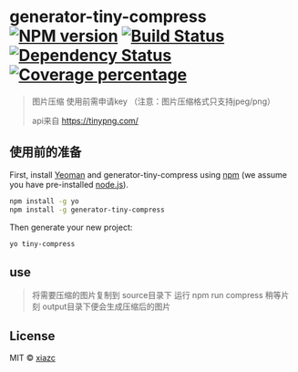 # generator-tiny-compress [![NPM version][npm-image]][npm-url] [![Build Status][travis-image]][travis-url] [![Dependency Status][daviddm-image]][daviddm-url] [![Coverage percentage][coveralls-image]][coveralls-url]
> 图片压缩 使用前需申请key （注意：图片压缩格式只支持jpeg/png）
> 
> api来自 https://tinypng.com/ 

## 使用前的准备

First, install [Yeoman](http://yeoman.io) and generator-tiny-compress using [npm](https://www.npmjs.com/) (we assume you have pre-installed [node.js](https://nodejs.org/)).

```bash
npm install -g yo
npm install -g generator-tiny-compress
```

Then generate your new project:

```bash
yo tiny-compress
```
## use
> 将需要压缩的图片复制到 source目录下 运行 npm run compress 稍等片刻
> output目录下便会生成压缩后的图片



## License

MIT © [xiazc]()


[npm-image]: https://badge.fury.io/js/generator-tiny-compress.svg
[npm-url]: https://npmjs.org/package/generator-tiny-compress
[travis-image]: https://travis-ci.org/Halokitiboy/generator-tiny-compress.svg?branch=master
[travis-url]: https://travis-ci.org/Halokitiboy/generator-tiny-compress
[daviddm-image]: https://david-dm.org/Halokitiboy/generator-tiny-compress.svg?theme=shields.io
[daviddm-url]: https://david-dm.org/Halokitiboy/generator-tiny-compress
[coveralls-image]: https://coveralls.io/repos/Halokitiboy/generator-tiny-compress/badge.svg
[coveralls-url]: https://coveralls.io/r/Halokitiboy/generator-tiny-compress
